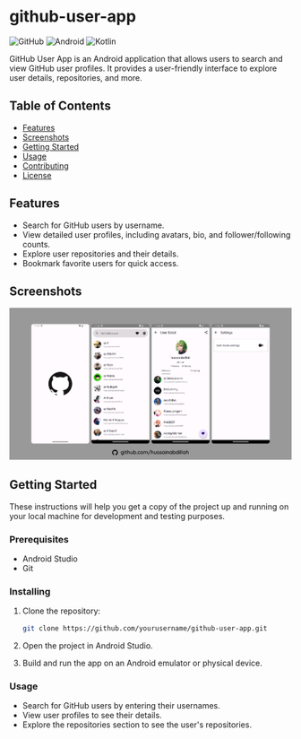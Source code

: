 # github-user-app

![GitHub](https://img.shields.io/badge/GitHub-181717.svg?style=for-the-badge&logo=GitHub&logoColor=white)
![Android](https://img.shields.io/badge/Android-3DDC84.svg?style=for-the-badge&logo=Android&logoColor=white)
![Kotlin](https://img.shields.io/badge/Kotlin-7F52FF.svg?style=for-the-badge&logo=Kotlin&logoColor=white)

GitHub User App is an Android application that allows users to search and view GitHub user profiles. It provides a user-friendly interface to explore user details, repositories, and more.

## Table of Contents

- [Features](#features)
- [Screenshots](#screenshots)
- [Getting Started](#getting-started)
- [Usage](#usage)
- [Contributing](#contributing)
- [License](#license)

## Features

- Search for GitHub users by username.
- View detailed user profiles, including avatars, bio, and follower/following counts.
- Explore user repositories and their details.
- Bookmark favorite users for quick access.

## Screenshots
![Screenshot](./images/screenshots.jpg)

## Getting Started

These instructions will help you get a copy of the project up and running on your local machine for development and testing purposes.

### Prerequisites

- Android Studio
- Git

### Installing

1. Clone the repository:

   ```bash
   git clone https://github.com/yourusername/github-user-app.git

2. Open the project in Android Studio.
3. Build and run the app on an Android emulator or physical device.

### Usage

- Search for GitHub users by entering their usernames.
- View user profiles to see their details.
- Explore the repositories section to see the user's repositories.
